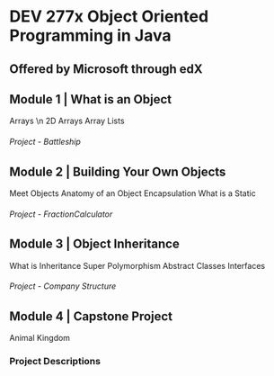 # DEV 277x Object Oriented Programming in Java
## Offered by Microsoft through edX

## Module 1 | What is an Object
Arrays \n
2D Arrays
Array Lists
###### Project - Battleship

## Module 2 | Building Your Own Objects
Meet Objects
Anatomy of an Object
Encapsulation
What is a Static
###### Project - FractionCalculator

## Module 3 | Object Inheritance
What is Inheritance
Super
Polymorphism
Abstract Classes
Interfaces
###### Project - Company Structure

## Module 4 | Capstone Project
Animal Kingdom





### Project Descriptions

